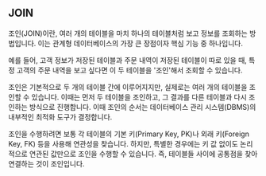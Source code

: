 ## JOIN

조인(JOIN)이란, 여러 개의 테이블을 마치 하나의 테이블처럼 보고 정보를 조회하는 방법입니다. 이는 관계형 데이터베이스의 가장 큰 장점이자 핵심 기능 중 하나입니다. 

예를 들어, 고객 정보가 저장된 테이블과 주문 내역이 저장된 테이블이 따로 있을 때, 특정 고객의 주문 내역을 보고 싶다면 이 두 테이블을 '조인'해서 조회할 수 있습니다.

조인은 기본적으로 두 개의 테이블 간에 이루어지지만, 실제로는 여러 개의 테이블을 조인할 수 있습니다. 이때는 먼저 두 테이블을 조인하고, 그 결과를 다른 테이블과 다시 조인하는 방식으로 진행합니다. 이때 조인의 순서는 데이터베이스 관리 시스템(DBMS)의 내부적인 최적화 도구가 결정합니다.

조인을 수행하려면 보통 각 테이블의 기본 키(Primary Key, PK)나 외래 키(Foreign Key, FK) 등을 사용해 연관성을 찾습니다. 하지만, 특별한 경우에는 키 값 없이도 논리적으로 연관된 값만으로 조인을 수행할 수 있습니다. 즉, 테이블들 사이에 공통점을 찾아 연결하는 것이 조인입니다.
